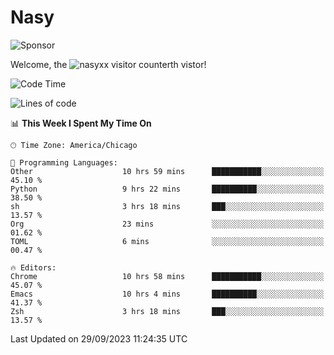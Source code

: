 # Nasy

<!--
<p align="center">
<img height="200" src="https://github-readme-stats.vercel.app/api?username=nasyxx&count_private=true&show_icons=true&theme=dracula&include_all_commits=true"/>
<img height="200" src="https://github-readme-stats.vercel.app/api/top-langs/?username=nasyxx&theme=dracula&hide=html,jupyter+notebook&count_private=true&show_icons=true"/>
</p>

  
----------------
-->

![Sponsor](https://img.shields.io/static/v1.svg?label=Sponsor&message=%E2%9D%A4&logo=GitHub&style=flat&color=pink)
 
Welcome, the ![nasyxx visitor counter](https://count.getloli.com/get/@nasyxx?theme=rule34)th vistor!
 
<!--START_SECTION:waka-->
![Code Time](http://img.shields.io/badge/Code%20Time-3%2C736%20hrs%204%20mins-blue)

![Lines of code](https://img.shields.io/badge/From%20Hello%20World%20I%27ve%20Written-6.3%20million%20lines%20of%20code-blue)

📊 **This Week I Spent My Time On** 

```text
🕑︎ Time Zone: America/Chicago

💬 Programming Languages: 
Other                    10 hrs 59 mins      ███████████░░░░░░░░░░░░░░   45.10 % 
Python                   9 hrs 22 mins       ██████████░░░░░░░░░░░░░░░   38.50 % 
sh                       3 hrs 18 mins       ███░░░░░░░░░░░░░░░░░░░░░░   13.57 % 
Org                      23 mins             ░░░░░░░░░░░░░░░░░░░░░░░░░   01.62 % 
TOML                     6 mins              ░░░░░░░░░░░░░░░░░░░░░░░░░   00.47 % 

🔥 Editors: 
Chrome                   10 hrs 58 mins      ███████████░░░░░░░░░░░░░░   45.07 % 
Emacs                    10 hrs 4 mins       ██████████░░░░░░░░░░░░░░░   41.37 % 
Zsh                      3 hrs 18 mins       ███░░░░░░░░░░░░░░░░░░░░░░   13.57 % 
```


 Last Updated on 29/09/2023 11:24:35 UTC
<!--END_SECTION:waka-->

<!-- ![visitors](https://visitor-badge.laobi.icu/badge?page_id=nasyxx.nasyxx) -->
